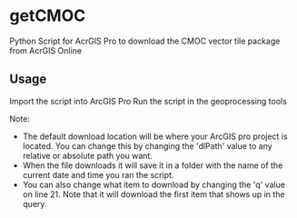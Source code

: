 # getCMOC
Python Script for AcrGIS Pro to download the CMOC vector tile package from AcrGIS Online

## Usage

Import the script into ArcGIS Pro
Run the script in the geoprocessing tools

Note:
* The default download location will be where your ArcGIS pro project is located. You can change this by changing the 'dlPath' value to any relative or absolute path you want. 
* When the file downloads it will save it in a folder with the name of the current date and time you ran the script.
* You can also change what item to download by changing the 'q' value on line 21. Note that it will download the first item that shows up in the query.
